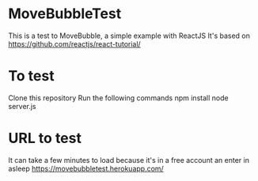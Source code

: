 # MoveBubbleTest

This is a test to MoveBubble, a simple example with ReactJS
It's based on
  https://github.com/reactjs/react-tutorial/


# To test
  Clone this repository
  Run the following commands
    npm install
    node server.js

# URL to test
  It can take a few minutes to load because it's in a free account an enter in asleep
  https://movebubbletest.herokuapp.com/
